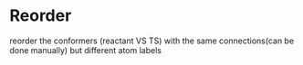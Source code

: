 # Reorder
reorder the conformers (reactant VS TS) with the same connections(can be done manually) but different atom labels
